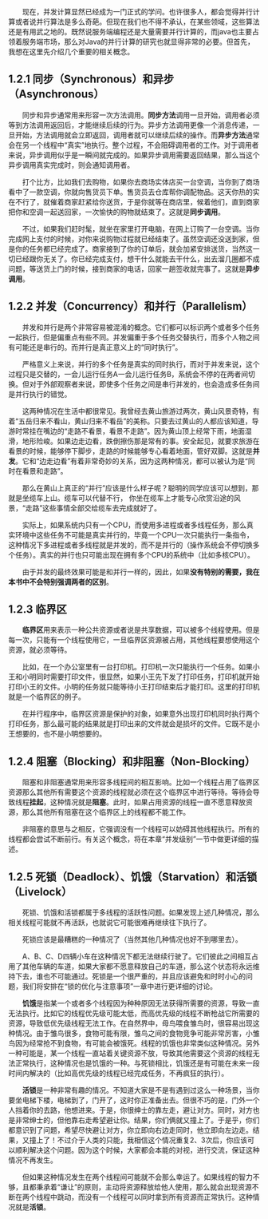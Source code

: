 &emsp;&emsp;现在，并发计算显然已经成为一门正式的学问。也许很多人，都会觉得并行计算或者说并行算法是多么奇葩。但现在我们也不得不承认，在某些领域，这些算法还是有用武之地的。既然说服务端编程还是大量需要并行计算的，而java也主要占领着服务端市场，那么对Java的并行计算的研究也就显得非常的必要。但首先，我想在这里先介绍几个重要的相关概念。

## 1.2.1 同步（Synchronous）和异步（Asynchronous）

&emsp;&emsp;同步和异步通常用来形容一次方法调用。**同步方法**调用一旦开始，调用者必须等到方法调用返回后，才能继续后续的行为。异步方法调用更像一个消息传递，一旦开始，方法调用就会立即返回，调用者就可以继续后续的操作。而**异步方法**通常会在另一个线程中“真实”地执行。整个过程，不会阻碍调用者的工作。对于调用者来说，异步调用似乎是一瞬间就完成的。如果异步调用需要返回结果，那么当这个异步调用真实完成时，则会通知调用者。

&emsp;&emsp;打个比方，比如我们去购物，如果你去商场实体店买一台空调，当你到了商场看中了一款空调，你就向售货员下单。售货员去仓库帮你调配物品。这天你热的实在不行了，就催着商家赶紧给你送货，于是你就等在商店里，候着他们，直到商家把你和空调一起送回家，一次愉快的购物就结束了。这就是**同步调用**。

&emsp;&emsp;不过，如果我们赶时髦，就坐在家里打开电脑，在网上订购了一台空调。当你完成网上支付的时候，对你来说购物过程就已经结束了。虽然空调还没送到家，但是你的任务都已经完成了。商家接到了你的订单后，就会加紧安排送货，当然这一切已经跟你无关了。你已经完成支付，想干什么就能去干什么，出去溜几圈都不成问题，等送货上门的时候，接到商家的电话，回家一趟签收就完事了。这就是**异步调用**。

## 1.2.2 并发（Concurrency）和并行（Parallelism）

&emsp;&emsp;并发和并行是两个非常容易被混淆的概念。它们都可以标识两个或者多个任务一起执行，但是偏重点有些不同。并发偏重于多个任务交替执行，而多个人物之间有可能还是串行的。而并行是真正意义上的“同时执行”。

&emsp;&emsp;严格意义上来说，并行的多个任务是真实的同时执行，而对于并发来说，这个过程只是交替的，一会儿运行任务A一会儿运行任务B，系统会不停的在两者间切换。但对于外部观察者来说，即使多个任务之间是串行并发的，也会造成多任务间是并行执行的错觉。

&emsp;&emsp;这两种情况在生活中都很常见。我曾经去黄山旅游过两次，黄山风景奇特，有着“五岳归来不看山，黄山归来不看岳”的美称。只要去过黄山的人都应该知道，导游时常挂在嘴边的“走路不看景，看景不走路”。因为黄山顶上经常下雨，地面湿滑，地形险峻。如果边走边看，跌倒擦伤那是常有的事。安全起见，就要求旅游在看景的时候，能够停下脚步，走路的时候能够专心看着地面，管好双脚。这就是**并发**。它和“边走边看”有着非常奇妙的关系，因为这两种情况，都可以被认为是“同时在看景和走路”。

&emsp;&emsp;那么在黄山上真正的“并行”应该是什么样子呢？聪明的同学应该可以想到，那就是坐缆车上山。缆车可以代替不行， 你坐在缆车上才能专心欣赏沿途的风景，“走路”这些事情全部交给缆车去完成就好了。

&emsp;&emsp;实际上，如果系统内只有一个CPU，而使用多进程或者多线程任务，那么真实环境中这些任务不可能是真实并行的，毕竟一个CPU一次只能执行一条指令，这种情况下多进程或者多线程就是并发的，而不是并行的（操作系统会不停切换多个任务）。真实的并行也只可能出现在拥有多个CPU的系统中（比如多核CPU）。

&emsp;&emsp;由于并发的最终效果可能是和并行一样的，因此，如果**没有特别的需要，我在本书中不会特别强调两者的区别**。

## 1.2.3 临界区

&emsp;&emsp;**临界区**用来表示一种公共资源或者说是共享数据，可以被多个线程使用。但是每一次，只能有一个线程使用它，一旦临界区资源被占用，其他线程要想使用这个资源，就必须等待。

&emsp;&emsp;比如，在一个办公室里有一台打印机。打印机一次只能执行一个任务。如果小王和小明同时需要打印文件，很显然，如果小王先下发了打印任务，打印机就开始打印小王的文件。小明的任务就只能等待小王打印结束后才能打印。这里的打印机就是一个临界区的例子。

&emsp;&emsp;在并行程序中，临界区资源是保护的对象，如果意外出现打印机同时执行两个打印任务，那么最可能的结果就是打印出来的文件就会是损坏的文件。它既不是小王想要的，也不是小明想要的。

## 1.2.4 阻塞（Blocking）和非阻塞（Non-Blocking）

&emsp;&emsp;阻塞和非阻塞通常用来形容多线程间的相互影响。比如一个线程占用了临界区资源那么其他所有需要这个资源的线程就必须在这个临界区中进行等待。等待会导致线程**挂起**，这种情况就是**阻塞**。此时，如果占用资源的线程一直不愿意释放资源，那么其他所有阻塞在这个临界区上的线程都不能工作。

&emsp;&emsp;非阻塞的意思与之相反，它强调没有一个线程可以妨碍其他线程执行。所有的线程都会尝试不断前行。有关这个概念，将在本章“并发级别”一节中做更详细的描述。

## 1.2.5 死锁（Deadlock）、饥饿（Starvation）和活锁（Livelock）

&emsp;&emsp;死锁、饥饿和活锁都属于多线程的活跃性问题。如果发现上述几种情况，那么相关线程可能就不再活跃，也就说它可能很难再继续往下执行了。

&emsp;&emsp;死锁应该是最糟糕的一种情况了（当然其他几种情况也好不到哪里去）。

&emsp;&emsp;A、B、C、D四辆小车在这种情况下都无法继续行驶了。它们彼此之间相互占用了其他车辆的车道，如果大家都不愿意释放自己的车道，那么这个状态将永远维持下去，谁也不可能通过。死锁是一个很严重的，并且应该避免和时时小心的问题，我们将安排在“锁的优化与注意事项”一章中进行更详细的讨论。

&emsp;&emsp;**饥饿**是指某一个或者多个线程因为种种原因无法获得所需要的资源，导致一直无法执行。比如它的线程优先级可能太低，而高优先级的线程不断枪战它所需要的资源，导致低优先级线程无法工作。在自然界中，母鸟喂食雏鸟时，很容易出现这种情况。由于雏鸟很多，食物可能有限，雏鸟之间的食物竞争可能非常厉害，小雏鸟因为经常抢不到食物，有可能会被饿死。线程的饥饿也非常类似这种情况。另外一种可能是，某一个线程一直站着关键资源不放，导致其他需要这个资源的线程无法正常执行，这种情况也是饥饿的一种。与死锁相比，饥饿还是有可能在未来一段时间内解决的（比如高优先级的线程已经完成任务，不再疯狂的执行）。

&emsp;&emsp;**活锁**是一种非常有趣的情况。不知道大家是不是有遇到过这么一种场景，当你要坐电梯下楼，电梯到了，门开了，这时你正准备出去。但很不巧的是，门外一个人挡着你的去路，他想进来。于是，你很绅士的靠左走，避让对方。同时，对方也是非常绅士的，但他靠右走希望避让你。结果，你们俩就又撞上了。于是乎，你们都意识到了问题，希望尽快避让对方，你立即向右边走同时，他立即向左边走。结果，又撞上了！不过介于人类的只能，我相信这个情况重复2、3次后，你应该可以顺利解决这个问题。因为这个时候，大家都会本能的对视，进行交流，保证这种情况不再发生。

&emsp;&emsp;但如果这种情况发生在两个线程间可能就不会那么幸运了。如果线程的智力不够，且都秉承着“谦让”的原则，主动将资源释放给他人使用，那么就会出现资源不断在两个线程中跳动，而没有一个线程可以同时拿到所有资源而正常执行。这种情况就是**活锁**。

